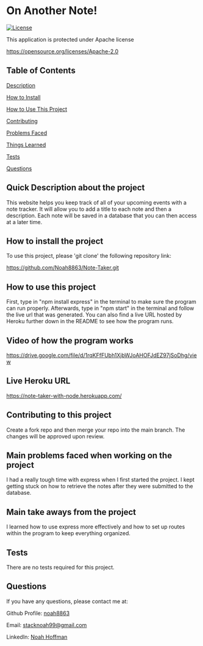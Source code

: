   # On Another Note! 

  [![License](https://img.shields.io/badge/License-Apache_2.0-blue.svg)](https://opensource.org/licenses/Apache-2.0)

  This application is protected under Apache license

  https://opensource.org/licenses/Apache-2.0 


  ## Table of Contents
  [Description](#quick-description-about-the-project)

  [How to Install](#how-to-install-the-project)

  [How to Use This Project](#how-to-use-this-project)

  [Contributing](#contributing-to-this-project)

  [Problems Faced](#main-problems-faced-when-working-on-the-project)

  [Things Learned](#main-take-aways-from-the-project)

  [Tests](#tests)

  [Questions](#questions)


  ## Quick Description about the project 

  This website helps you keep track of all of your upcoming events with a note tracker. It will allow you to add a title to each note and then a description. Each note will be saved in a database that you can then access at a later time.  

  ## How to install the project 

  To use this project, please 'git clone' the following repository link: 

  https://github.com/Noah8863/Note-Taker.git 

  ## How to use this project 

  First, type in "npm install express" in the terminal to make sure the program can run properly. Afterwards, type in "npm start" in the terminal and follow the live url that was generated. You can also find a live URL hosted by Heroku further down in the README to see how the program runs.  
  
  ## Video of how the program works
  
  https://drive.google.com/file/d/1rqKFfFUbh1XjbWJoAHOFJdEZ97jSoDhg/view
  
  ## Live Heroku URL
  
  https://note-taker-with-node.herokuapp.com/

  ## Contributing to this project
  Create a fork repo and then merge your repo into the main branch. The changes will be approved upon review.  

  ## Main problems faced when working on the project 
 
  I had a really tough time with express when I first started the project. I kept getting stuck on how to retrieve the notes after they were submitted to the database.  

  ## Main take aways from the project 

  I learned how to use express more effectively and how to set up routes within the program to keep everything organized.  

  ## Tests 

  There are no tests required for this project.  

  ## Questions 

  If you have any questions, please contact me at: 
 
  Github Profile: [noah8863](https://github.com/noah8863)  

  Email: stacknoah99@gmail.com 

  LinkedIn: [Noah Hoffman](https://www.linkedin.com/in/noah-hoffman-9975a7121/)
